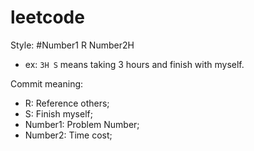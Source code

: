 # leetcode  

Style: #Number1 R Number2H  
* ex: `3H S` means taking 3 hours and finish with myself.  

Commit meaning:  
* R: Reference others;  
* S: Finish myself;  
* Number1: Problem Number;
* Number2: Time cost;  


